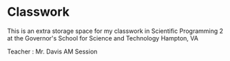 Classwork
=========

This is an extra storage space for my classwork in Scientific Programming 2 at the Governor's School for Science and Technology
Hampton, VA

Teacher : Mr. Davis
AM Session
